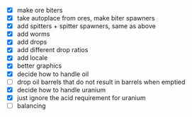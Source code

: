 * [x] make ore biters
* [x] take autoplace from ores, make biter spawners
* [x] add spitters + spitter spawners, same as above
* [x] add worms
* [x] add drops
* [x] add different drop ratios
* [x] add locale
* [x] better graphics
* [x] decide how to handle oil
* [ ] drop oil barrels that do not result in barrels when emptied
* [x] decide how to handle uranium
* [x] just ignore the acid requirement for uranium 
* [ ] balancing

